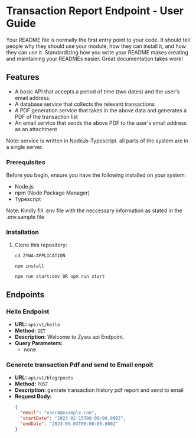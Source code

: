 # Transaction Report Endpoint - User Guide

Your README file is normally the first entry point to your code. It should tell people why they should use your module, how they can install it, and how they can use it. Standardizing how you write your README makes creating and maintaining your READMEs easier. Great documentation takes work!

<!-- This repository contains: -->
## Features

- A basic API that accepts a period of time (two dates) and the user's email address.
- A database service that collects the relevant transactions
- A PDF generation service that takes in the above data and generates a PDF of the transaction list
- An email service that sends the above PDF to the user's email address as an attachment

 Note:  service is written in NodeJs-Typescript. all parts of the system are in a single server.


### Prerequisites

Before you begin, ensure you have the following installed on your system:

- Node.js
- npm (Node Package Manager)
- Typescript 

Note: Kindly fill .env file with the neccessary information as stated in the .env.sample file

### Installation

1. Clone this repository:

   ```shell
   cd ZYWA-APPLICATION

   npm install

   npm run start:dev OR npm run start

## Endpoints

### Hello Endpoint
- **URL:** `api/v1/hello`
- **Method:** `GET`
- **Description:** Welcome to Zywa api Endpoint.
- **Query Parameters:**
  - none

### Generete transaction Pdf and send to Email enpoit
- **URL:** `api/v1/blog/posts`
- **Method:** `POST`
- **Description:** genrate transaction history pdf report and send to email
- **Request Body:**
  ```json
  {
    "email": "user4@example.com",
    "startDate": "2023-02-15T00:00:00.000Z",
    "endDate": "2023-09-03T00:00:00.000Z"
  }